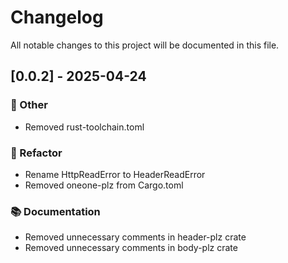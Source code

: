 # Changelog

All notable changes to this project will be documented in this file.

## [0.0.2] - 2025-04-24

### 💼 Other

- Removed rust-toolchain.toml

### 🚜 Refactor

- Rename HttpReadError to HeaderReadError
- Removed oneone-plz from Cargo.toml

### 📚 Documentation

- Removed unnecessary comments in header-plz crate
- Removed unnecessary comments in body-plz crate

<!-- generated by git-cliff -->
